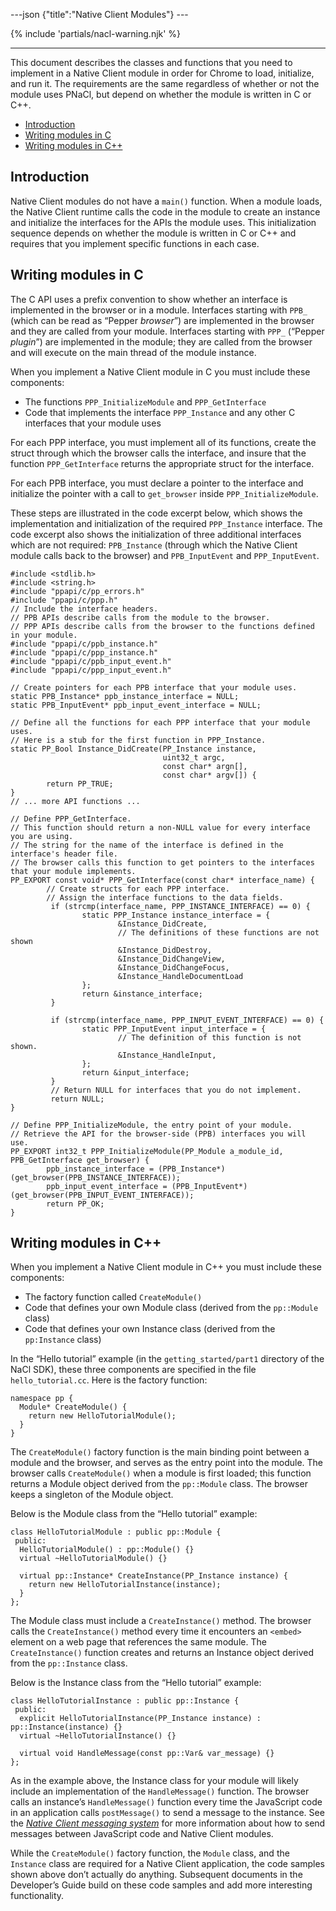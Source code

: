 ---json {"title":"Native Client Modules"} ---

{% include 'partials/nacl-warning.njk' %}

------------------------------------------------------------------------

This document describes the classes and functions that you need to implement in a Native Client module in order for Chrome to load, initialize, and run it. The requirements are the same regardless of whether or not the module uses PNaCl, but depend on whether the module is written in C or C++.

-   <a href="#introduction" id="id2" class="reference internal">Introduction</a>
-   <a href="#writing-modules-in-c" id="id3" class="reference internal">Writing modules in C</a>
-   <a href="#id1" id="id4" class="reference internal">Writing modules in C++</a>

Introduction
------------

Native Client modules do not have a `main()` function. When a module loads, the Native Client runtime calls the code in the module to create an instance and initialize the interfaces for the APIs the module uses. This initialization sequence depends on whether the module is written in C or C++ and requires that you implement specific functions in each case.

Writing modules in C
--------------------

The C API uses a prefix convention to show whether an interface is implemented in the browser or in a module. Interfaces starting with `PPB_` (which can be read as “Pepper *browser*”) are implemented in the browser and they are called from your module. Interfaces starting with `PPP_` (“Pepper *plugin*”) are implemented in the module; they are called from the browser and will execute on the main thread of the module instance.

When you implement a Native Client module in C you must include these components:

-   The functions `PPP_InitializeModule` and `PPP_GetInterface`
-   Code that implements the interface `PPP_Instance` and any other C interfaces that your module uses

For each PPP interface, you must implement all of its functions, create the struct through which the browser calls the interface, and insure that the function `PPP_GetInterface` returns the appropriate struct for the interface.

For each PPB interface, you must declare a pointer to the interface and initialize the pointer with a call to `get_browser` inside `PPP_InitializeModule`.

These steps are illustrated in the code excerpt below, which shows the implementation and initialization of the required `PPP_Instance` interface. The code excerpt also shows the initialization of three additional interfaces which are not required: `PPB_Instance` (through which the Native Client module calls back to the browser) and `PPB_InputEvent` and `PPP_InputEvent`.

    #include <stdlib.h>
    #include <string.h>
    #include "ppapi/c/pp_errors.h"
    #include "ppapi/c/ppp.h"
    // Include the interface headers.
    // PPB APIs describe calls from the module to the browser.
    // PPP APIs describe calls from the browser to the functions defined in your module.
    #include "ppapi/c/ppb_instance.h"
    #include "ppapi/c/ppp_instance.h"
    #include "ppapi/c/ppb_input_event.h"
    #include "ppapi/c/ppp_input_event.h"

    // Create pointers for each PPB interface that your module uses.
    static PPB_Instance* ppb_instance_interface = NULL;
    static PPB_InputEvent* ppb_input_event_interface = NULL;

    // Define all the functions for each PPP interface that your module uses.
    // Here is a stub for the first function in PPP_Instance.
    static PP_Bool Instance_DidCreate(PP_Instance instance,
                                      uint32_t argc,
                                      const char* argn[],
                                      const char* argv[]) {
            return PP_TRUE;
    }
    // ... more API functions ...

    // Define PPP_GetInterface.
    // This function should return a non-NULL value for every interface you are using.
    // The string for the name of the interface is defined in the interface's header file.
    // The browser calls this function to get pointers to the interfaces that your module implements.
    PP_EXPORT const void* PPP_GetInterface(const char* interface_name) {
            // Create structs for each PPP interface.
            // Assign the interface functions to the data fields.
             if (strcmp(interface_name, PPP_INSTANCE_INTERFACE) == 0) {
                    static PPP_Instance instance_interface = {
                            &Instance_DidCreate,
                            // The definitions of these functions are not shown
                            &Instance_DidDestroy,
                            &Instance_DidChangeView,
                            &Instance_DidChangeFocus,
                            &Instance_HandleDocumentLoad
                    };
                    return &instance_interface;
             }

             if (strcmp(interface_name, PPP_INPUT_EVENT_INTERFACE) == 0) {
                    static PPP_InputEvent input_interface = {
                            // The definition of this function is not shown.
                            &Instance_HandleInput,
                    };
                    return &input_interface;
             }
             // Return NULL for interfaces that you do not implement.
             return NULL;
    }

    // Define PPP_InitializeModule, the entry point of your module.
    // Retrieve the API for the browser-side (PPB) interfaces you will use.
    PP_EXPORT int32_t PPP_InitializeModule(PP_Module a_module_id, PPB_GetInterface get_browser) {
            ppb_instance_interface = (PPB_Instance*)(get_browser(PPB_INSTANCE_INTERFACE));
            ppb_input_event_interface = (PPB_InputEvent*)(get_browser(PPB_INPUT_EVENT_INTERFACE));
            return PP_OK;
    }

Writing modules in C++
----------------------

When you implement a Native Client module in C++ you must include these components:

-   The factory function called `CreateModule()`
-   Code that defines your own Module class (derived from the `pp::Module` class)
-   Code that defines your own Instance class (derived from the `pp:Instance` class)

In the “Hello tutorial” example (in the `getting_started/part1` directory of the NaCl SDK), these three components are specified in the file `hello_tutorial.cc`. Here is the factory function:

    namespace pp {
      Module* CreateModule() {
        return new HelloTutorialModule();
      }
    }

The `CreateModule()` factory function is the main binding point between a module and the browser, and serves as the entry point into the module. The browser calls `CreateModule()` when a module is first loaded; this function returns a Module object derived from the `pp::Module` class. The browser keeps a singleton of the Module object.

Below is the Module class from the “Hello tutorial” example:

    class HelloTutorialModule : public pp::Module {
     public:
      HelloTutorialModule() : pp::Module() {}
      virtual ~HelloTutorialModule() {}

      virtual pp::Instance* CreateInstance(PP_Instance instance) {
        return new HelloTutorialInstance(instance);
      }
    };

The Module class must include a `CreateInstance()` method. The browser calls the `CreateInstance()` method every time it encounters an `<embed>` element on a web page that references the same module. The `CreateInstance()` function creates and returns an Instance object derived from the `pp::Instance` class.

Below is the Instance class from the “Hello tutorial” example:

    class HelloTutorialInstance : public pp::Instance {
     public:
      explicit HelloTutorialInstance(PP_Instance instance) : pp::Instance(instance) {}
      virtual ~HelloTutorialInstance() {}

      virtual void HandleMessage(const pp::Var& var_message) {}
    };

As in the example above, the Instance class for your module will likely include an implementation of the `HandleMessage()` function. The browser calls an instance’s `HandleMessage()` function every time the JavaScript code in an application calls `postMessage()` to send a message to the instance. See the <a href="/docs/native-client/devguide/coding/message-system" class="reference internal"><em>Native Client messaging system</em></a> for more information about how to send messages between JavaScript code and Native Client modules.

While the `CreateModule()` factory function, the `Module` class, and the `Instance` class are required for a Native Client application, the code samples shown above don’t actually do anything. Subsequent documents in the Developer’s Guide build on these code samples and add more interesting functionality.
